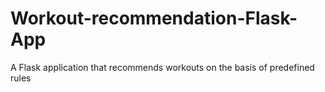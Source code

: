 # Workout-recommendation-Flask-App
A Flask application that recommends workouts on the basis of predefined rules
